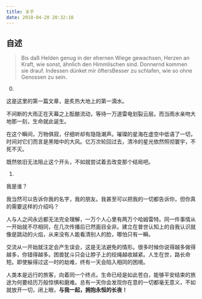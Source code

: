 ```yaml
---
title: 关于
date: 2018-04-20 20:32:18
---
```

<h2>自述</h2>

<blockquote cite="Friedrich Hölderlin 《Brot und Wein》" class="quote">
	Bis daß Helden genug in der ehernen Wiege gewachsen,
	Herzen an Kraft, wie sonst, ähnlich den Himmlischen sind. Donnernd kommen sie drauf.
	Indessen dünket mir öftersBesser zu schlafen, wie so ohne Genossen zu sein.
</blockquote>

0.

这是这里的第一篇文章，是炙热大地上的第一滴水。

不间断的大雨正在天幕之上酝酿流动，等待一万道雷电划裂云层。而当雨水亲吻大地那一刻，生命就此诞生。

在这个瞬间，万物俱寂，仔细听却有隐隐潮声。璀璨的星海在虚空中低语了一切，时间对它们而言是黑暗中的大风。亿万次轮回过去，清冷的星光依然照彻寰宇，不死不灭。

既然依旧无法阻止这个开头，不如就尝试着去改变那个结局吧。

1.

我是谁？

我当然可以告诉你我的名字，我的朋友。我甚至可以把我的一切都告诉你，但你真的需要这样的介绍吗？

人与人之间永远都无法完全理解，一万个人心里有两万个哈姆雷特。同一件事情从一开始就不尽相同，在几次传播后已然面目全非。建立在普世认知上的自我认识就像是跳动的火焰，从来没有人能看清别人的脸，哪怕只有一瞬。

交流从一开始就注定会产生误会，这是无法避免的情形。很多时候你说得越多做得越多，你错得越多。困兽犹斗只会让脖子上的绞绳越收越紧。人生在世，路长命短。即使躲得过这一时的劫难，终有一天会陷入相同的困境。

人类本是远行的旅客，向着同一个终点。生命已经是如此苍白，能够平安结束的旅途为何要经历万般惊惧和磨难。总有一天你会发现你在意的一切都毫无意义，不如就放开一切，闭上眼，<strong>与我一起，拥抱永恒的长夜！</strong>